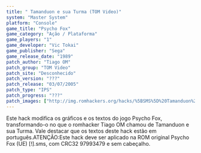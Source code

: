 ```yaml
---
title: " Tamanduon e sua Turma (TOM Video)"
system: "Master System"
platform: "Console"
game_title: "Psycho Fox"
game_category: "Ação / Plataforma"
game_players: "1"
game_developer: "Vic Tokai"
game_publisher: "Sega"
game_release_date: "1989"
patch_author: "Tiago OM"
patch_group: "TOM Video"
patch_site: "Desconhecido"
patch_version: "???"
patch_release: "03/07/2005"
patch_type: "IPS"
patch_progress: "???"
patch_images: ["http://img.romhackers.org/hacks/%5BSMS%5D%20Tamanduon%20e%20sua%20Turma%20%2528Psycho%20Fox%20Hack%2529%20-%20TOM%20Video%20-%201.png","http://img.romhackers.org/hacks/%5BSMS%5D%20Tamanduon%20e%20sua%20Turma%20%2528Psycho%20Fox%20Hack%2529%20-%20TOM%20Video%20-%202.png","http://img.romhackers.org/hacks/%5BSMS%5D%20Tamanduon%20e%20sua%20Turma%20%2528Psycho%20Fox%20Hack%2529%20-%20TOM%20Video%20-%203.png"]
---
```

Este hack modifica os gráficos e os textos do jogo Psycho Fox, transformando-o no que o romhacker Tiago OM chamou de Tamanduon e sua Turma. Vale destacar que os textos deste hack estão em português.ATENÇÃO:Este hack deve ser aplicado na ROM original Psycho Fox (UE) [!].sms, com CRC32 97993479 e sem cabeçalho.